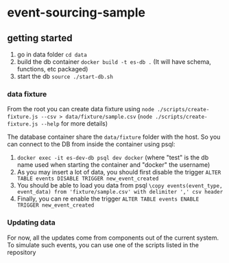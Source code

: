 # event-sourcing-sample

## getting started

1. go in data folder ``cd data``
2. build the db container ``docker build -t es-db .`` (It will have schema, functions, etc packaged)
3. start the db ``source ./start-db.sh``

### data fixture

From the root you can create data fixture using ``node ./scripts/create-fixture.js --csv > data/fixture/sample.csv`` (``node ./scripts/create-fixture.js --help`` for more details)

The database container share the ``data/fixture`` folder with the host.
So you can connect to the DB from inside the container using psql:
1. ``docker exec -it es-dev-db psql dev docker`` (where "test" is the db name used when starting the container and "docker" the username)
2. As you may insert a lot of data, you should first disable the trigger ``ALTER TABLE events DISABLE TRIGGER new_event_created``
3. You should be able to load you data from psql ``\copy events(event_type, event_data) from 'fixture/sample.csv' with delimiter ',' csv header`` 
4. Finally, you can re enable the trigger ``ALTER TABLE events ENABLE TRIGGER new_event_created``

### Updating data

For now, all the updates come from components out of the current system. To simulate such events, you can use one of the scripts listed in the repository

